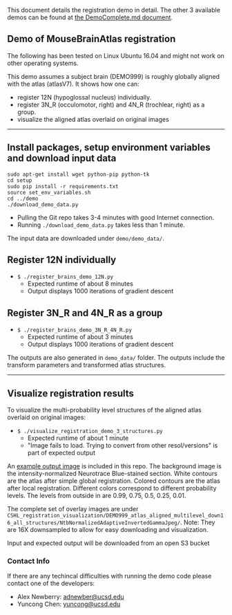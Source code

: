 This document details the registration demo in detail. The other 3 available demos can be found at [the DemoComplete.md document](https://github.com/ActiveBrainAtlas/MouseBrainAtlas_dev/blob/master/doc/DemoComplete.md).

## Demo of MouseBrainAtlas registration

The following has been tested on Linux Ubuntu 16.04 and might not work on other operating systems.

This demo assumes a subject brain (DEMO999) is roughly globally aligned with the atlas (atlasV7).
It shows how one can:
- register 12N (hypoglossal nucleus) individually.
- register 3N_R (occulomotor, right) and 4N_R (trochlear, right) as a group.
- visualize the aligned atlas overlaid on original images

---------------------------

## Install packages, setup environment variables and download input data
```
sudo apt-get install wget python-pip python-tk
cd setup
sudo pip install -r requirements.txt
source set_env_variables.sh
cd ../demo
./download_demo_data.py
```
  * Pulling the Git repo takes 3-4 minutes with good Internet connection.
  * Running `./download_demo_data.py` takes less than 1 minute.

The input data are downloaded under `demo/demo_data/`.

## Register 12N individually
- `$ ./register_brains_demo_12N.py`
  - Expected runtime of about 8 minutes
  - Output displays 1000 iterations of gradient descent

## Register 3N_R and 4N_R as a group
- `$ ./register_brains_demo_3N_R_4N_R.py`
  - Expected runtime of about 3 minutes
  - Output displays 1000 iterations of gradient descent

The outputs are also generated in `demo_data/` folder. The outputs include the transform parameters and transformed atlas structures.

------------------------

## Visualize registration results

To visualize the multi-probability level structures of the aligned atlas overlaid on original images:
- `$ ./visualize_registration_demo_3_structures.py`
  - Expected runtime of about 1 minute
  - "Image fails to load. Trying to convert from other resol/versions" is part of expected output

An [example output image](example_atlas_overlay.jpg) is included in this repo.
The background image is the intensity-normalized Neurotrace Blue-stained section.
White contours are the atlas after simple global registration.
Colored contours are the atlas after local registration. Different colors correspond to different probability levels. The  levels from outside in are 0.99, 0.75, 0.5, 0.25, 0.01.

The complete set of overlay images are under `CSHL_registration_visualization/DEMO999_atlas_aligned_multilevel_down16_all_structures/NtbNormalizedAdaptiveInvertedGammaJpeg/`. Note: They are 16X downsampled to allow for easy downloading and visualization.


Input and expected output will be downloaded from an open S3 bucket


### Contact Info

If there are any techincal difficulties with running the demo code please contact one of the developers:
* Alex Newberry: adnewber@ucsd.edu
* Yuncong Chen: yuncong@ucsd.edu 
